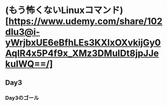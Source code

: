 # (もう怖くないLinuxコマンド)[https://www.udemy.com/share/102dIu3@i-yWrjbxUE6eBfhLEs3KXIxOXvkijGy0AqIR4x5P4f9x_XMz3DMulDt8jpJJekuIWQ==/]
## Day3
### Day3のゴール
